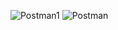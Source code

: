 ![Postman1](https://github.com/user-attachments/assets/9f2bb31c-41bc-42cd-b309-26e7bd9b72bc)
![Postman](https://github.com/user-attachments/assets/c2907df6-a331-4e9b-bcb2-970c65871528)
